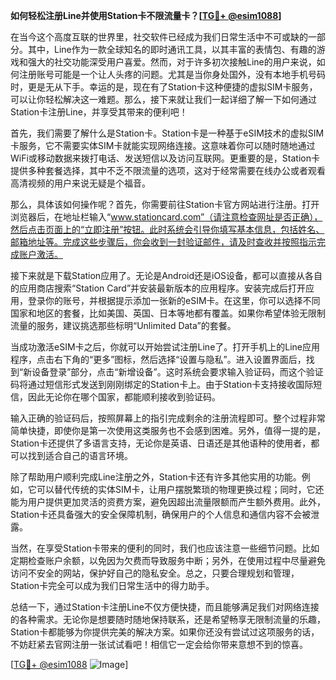 **如何轻松注册Line并使用Station卡不限流量卡？[[TG💪+ @esim1088](https://t.me/s/esim1088)]**

在当今这个高度互联的世界里，社交软件已经成为我们日常生活中不可或缺的一部分。其中，Line作为一款全球知名的即时通讯工具，以其丰富的表情包、有趣的游戏和强大的社交功能深受用户喜爱。然而，对于许多初次接触Line的用户来说，如何注册账号可能是一个让人头疼的问题。尤其是当你身处国外，没有本地手机号码时，更是无从下手。幸运的是，现在有了Station卡这种便捷的虚拟SIM卡服务，可以让你轻松解决这一难题。那么，接下来就让我们一起详细了解一下如何通过Station卡注册Line，并享受其带来的便利吧！

首先，我们需要了解什么是Station卡。Station卡是一种基于eSIM技术的虚拟SIM卡服务，它不需要实体SIM卡就能实现网络连接。这意味着你可以随时随地通过WiFi或移动数据来拨打电话、发送短信以及访问互联网。更重要的是，Station卡提供多种套餐选择，其中不乏不限流量的选项，这对于经常需要在线办公或者观看高清视频的用户来说无疑是个福音。

那么，具体该如何操作呢？首先，你需要前往Station卡官方网站进行注册。打开浏览器后，在地址栏输入“www.stationcard.com”（请注意检查网址是否正确），然后点击页面上的“立即注册”按钮。此时系统会引导你填写基本信息，包括姓名、邮箱地址等。完成这些步骤后，你会收到一封验证邮件，请及时查收并按照指示完成账户激活。

接下来就是下载Station应用了。无论是Android还是iOS设备，都可以直接从各自的应用商店搜索“Station Card”并安装最新版本的应用程序。安装完成后打开应用，登录你的账号，并根据提示添加一张新的eSIM卡。在这里，你可以选择不同国家和地区的套餐，比如美国、英国、日本等地都有覆盖。如果你希望体验无限制流量的服务，建议挑选那些标明“Unlimited Data”的套餐。

当成功激活eSIM卡之后，你就可以开始尝试注册Line了。打开手机上的Line应用程序，点击右下角的“更多”图标，然后选择“设置与隐私”。进入设置界面后，找到“新设备登录”部分，点击“新增设备”。这时系统会要求输入验证码，而这个验证码将通过短信形式发送到刚刚绑定的Station卡上。由于Station卡支持接收国际短信，因此无论你在哪个国家，都能顺利接收到验证码。

输入正确的验证码后，按照屏幕上的指引完成剩余的注册流程即可。整个过程非常简单快捷，即使你是第一次使用这类服务也不会感到困难。另外，值得一提的是，Station卡还提供了多语言支持，无论你是英语、日语还是其他语种的使用者，都可以找到适合自己的语言环境。

除了帮助用户顺利完成Line注册之外，Station卡还有许多其他实用的功能。例如，它可以替代传统的实体SIM卡，让用户摆脱繁琐的物理更换过程；同时，它还能为用户提供更加灵活的资费方案，避免因超出流量限额而产生额外费用。此外，Station卡还具备强大的安全保障机制，确保用户的个人信息和通信内容不会被泄露。

当然，在享受Station卡带来的便利的同时，我们也应该注意一些细节问题。比如定期检查账户余额，以免因为欠费而导致服务中断；另外，在使用过程中尽量避免访问不安全的网站，保护好自己的隐私安全。总之，只要合理规划和管理，Station卡完全可以成为我们日常生活中的得力助手。

总结一下，通过Station卡注册Line不仅方便快捷，而且能够满足我们对网络连接的各种需求。无论你是想要随时随地保持联系，还是希望畅享无限制流量的乐趣，Station卡都能够为你提供完美的解决方案。如果你还没有尝试过这项服务的话，不妨赶紧去官网注册一张试试看吧！相信它一定会给你带来意想不到的惊喜。

[[TG💪+ @esim1088](https://t.me/s/esim1088) ![Image](https://i.postimg.cc/4NQfJmqS/Snipaste-2025-05-13-00-14-12.png)]